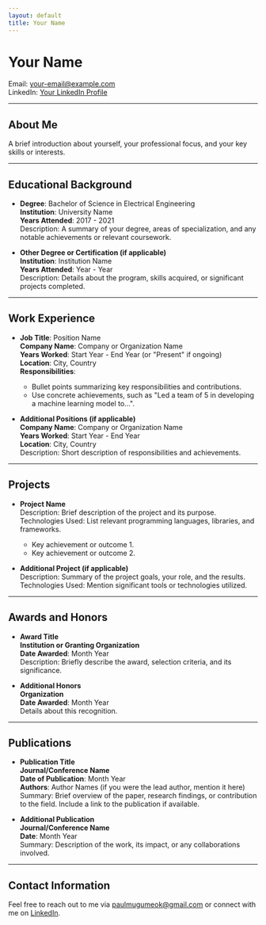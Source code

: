 ```yaml
---
layout: default
title: Your Name
---
```


# Your Name
Email: [your-email@example.com](mailto:your-email@example.com)  
LinkedIn: [Your LinkedIn Profile](https://www.linkedin.com/in/your-profile)  
<!-- GitHub: [Your GitHub Profile](https://github.com/your-profile)   -->

---

## About Me
A brief introduction about yourself, your professional focus, and your key skills or interests.

---

## Educational Background
- **Degree**: Bachelor of Science in Electrical Engineering  
  **Institution**: University Name  
  **Years Attended**: 2017 - 2021  
  Description: A summary of your degree, areas of specialization, and any notable achievements or relevant coursework.

- **Other Degree or Certification (if applicable)**  
  **Institution**: Institution Name  
  **Years Attended**: Year - Year  
  Description: Details about the program, skills acquired, or significant projects completed.

---

## Work Experience
- **Job Title**: Position Name  
  **Company Name**: Company or Organization Name  
  **Years Worked**: Start Year - End Year (or "Present" if ongoing)  
  **Location**: City, Country  
  **Responsibilities**:  
  - Bullet points summarizing key responsibilities and contributions.
  - Use concrete achievements, such as "Led a team of 5 in developing a machine learning model to...".

- **Additional Positions (if applicable)**  
  **Company Name**: Company or Organization Name  
  **Years Worked**: Start Year - End Year  
  **Location**: City, Country  
  Description: Short description of responsibilities and achievements.

---

## Projects
- **Project Name**  
  Description: Brief description of the project and its purpose.  
  Technologies Used: List relevant programming languages, libraries, and frameworks.  
  - Key achievement or outcome 1.
  - Key achievement or outcome 2.

- **Additional Project (if applicable)**  
  Description: Summary of the project goals, your role, and the results.  
  Technologies Used: Mention significant tools or technologies utilized.  

---

## Awards and Honors
- **Award Title**  
  **Institution or Granting Organization**  
  **Date Awarded**: Month Year  
  Description: Briefly describe the award, selection criteria, and its significance.

- **Additional Honors**  
  **Organization**  
  **Date Awarded**: Month Year  
  Details about this recognition.

---

## Publications
- **Publication Title**  
  **Journal/Conference Name**  
  **Date of Publication**: Month Year  
  **Authors**: Author Names (if you were the lead author, mention it here)  
  Summary: Brief overview of the paper, research findings, or contribution to the field. Include a link to the publication if available.

- **Additional Publication**  
  **Journal/Conference Name**  
  **Date**: Month Year  
  Summary: Description of the work, its impact, or any collaborations involved.

---

## Contact Information
Feel free to reach out to me via [paulmugumeok@gmail.com](mailto:paulmugumeok@gmail.com) or connect with me on [LinkedIn](https://www.linkedin.com/in/paul-mugume-8166a2161/).
